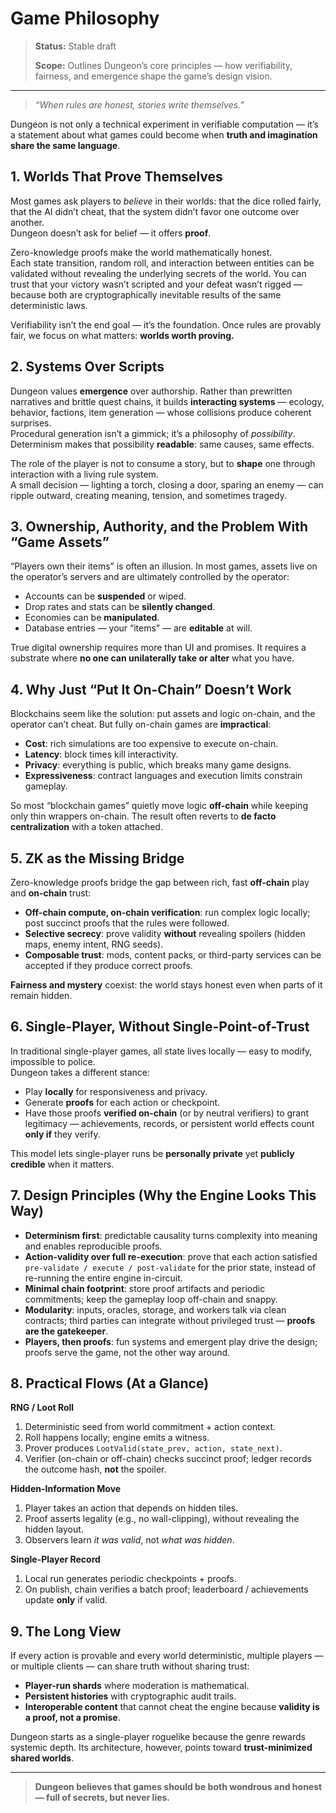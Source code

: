 # Game Philosophy

> **Status:** Stable draft  
>
> **Scope:** Outlines Dungeon’s core principles — how verifiability, fairness, and emergence shape the game’s design vision.

---

> *“When rules are honest, stories write themselves.”*

Dungeon is not only a technical experiment in verifiable computation — it’s a statement about what games could become when **truth and imagination share the same language**.

## 1. Worlds That Prove Themselves

Most games ask players to *believe* in their worlds: that the dice rolled fairly, that the AI didn’t cheat, that the system didn’t favor one outcome over another.  
Dungeon doesn’t ask for belief — it offers **proof**.

Zero-knowledge proofs make the world mathematically honest.  
Each state transition, random roll, and interaction between entities can be validated without revealing the underlying secrets of the world. You can trust that your victory wasn’t scripted and your defeat wasn’t rigged — because both are cryptographically inevitable results of the same deterministic laws.

Verifiability isn’t the end goal — it’s the foundation. Once rules are provably fair, we focus on what matters: **worlds worth proving.**

## 2. Systems Over Scripts

Dungeon values **emergence** over authorship. Rather than prewritten narratives and brittle quest chains, it builds **interacting systems** — ecology, behavior, factions, item generation — whose collisions produce coherent surprises.  
Procedural generation isn’t a gimmick; it’s a philosophy of *possibility*. Determinism makes that possibility **readable**: same causes, same effects.

The role of the player is not to consume a story, but to **shape** one through interaction with a living rule system.  
A small decision — lighting a torch, closing a door, sparing an enemy — can ripple outward, creating meaning, tension, and sometimes tragedy.

## 3. Ownership, Authority, and the Problem With “Game Assets”

“Players own their items” is often an illusion. In most games, assets live on the operator’s servers and are ultimately controlled by the operator:
- Accounts can be **suspended** or wiped.
- Drop rates and stats can be **silently changed**.
- Economies can be **manipulated**.
- Database entries — your “items” — are **editable** at will.

True digital ownership requires more than UI and promises. It requires a substrate where **no one can unilaterally take or alter** what you have.

## 4. Why Just “Put It On-Chain” Doesn’t Work

Blockchains seem like the solution: put assets and logic on-chain, and the operator can’t cheat. But fully on-chain games are **impractical**:
- **Cost**: rich simulations are too expensive to execute on-chain.
- **Latency**: block times kill interactivity.
- **Privacy**: everything is public, which breaks many game designs.
- **Expressiveness**: contract languages and execution limits constrain gameplay.

So most “blockchain games” quietly move logic **off-chain** while keeping only thin wrappers on-chain. The result often reverts to **de facto centralization** with a token attached.

## 5. ZK as the Missing Bridge

Zero-knowledge proofs bridge the gap between rich, fast **off-chain** play and **on-chain** trust:
- **Off-chain compute, on-chain verification**: run complex logic locally; post succinct proofs that the rules were followed.
- **Selective secrecy**: prove validity **without** revealing spoilers (hidden maps, enemy intent, RNG seeds).
- **Composable trust**: mods, content packs, or third-party services can be accepted if they produce correct proofs.

**Fairness and mystery** coexist: the world stays honest even when parts of it remain hidden.

## 6. Single-Player, Without Single-Point-of-Trust

In traditional single-player games, all state lives locally — easy to modify, impossible to police.  
Dungeon takes a different stance:
- Play **locally** for responsiveness and privacy.
- Generate **proofs** for each action or checkpoint.
- Have those proofs **verified on-chain** (or by neutral verifiers) to grant legitimacy — achievements, records, or persistent world effects count **only if** they verify.

This model lets single-player runs be **personally private** yet **publicly credible** when it matters.

## 7. Design Principles (Why the Engine Looks This Way)

- **Determinism first**: predictable causality turns complexity into meaning and enables reproducible proofs.
- **Action-validity over full re-execution**: prove that each action satisfied `pre-validate / execute / post-validate` for the prior state, instead of re-running the entire engine in-circuit.
- **Minimal chain footprint**: store proof artifacts and periodic commitments; keep the gameplay loop off-chain and snappy.
- **Modularity**: inputs, oracles, storage, and workers talk via clean contracts; third parties can integrate without privileged trust — **proofs are the gatekeeper**.
- **Players, then proofs**: fun systems and emergent play drive the design; proofs serve the game, not the other way around.

## 8. Practical Flows (At a Glance)

**RNG / Loot Roll**
1. Deterministic seed from world commitment + action context.
2. Roll happens locally; engine emits a witness.
3. Prover produces `LootValid(state_prev, action, state_next)`.
4. Verifier (on-chain or off-chain) checks succinct proof; ledger records the outcome hash, **not** the spoiler.

**Hidden-Information Move**
1. Player takes an action that depends on hidden tiles.
2. Proof asserts legality (e.g., no wall-clipping), without revealing the hidden layout.
3. Observers learn *it was valid*, not *what was hidden*.

**Single-Player Record**
1. Local run generates periodic checkpoints + proofs.
2. On publish, chain verifies a batch proof; leaderboard / achievements update **only** if valid.

## 9. The Long View

If every action is provable and every world deterministic, multiple players — or multiple clients — can share truth without sharing trust:
- **Player-run shards** where moderation is mathematical.
- **Persistent histories** with cryptographic audit trails.
- **Interoperable content** that cannot cheat the engine because **validity is a proof, not a promise**.

Dungeon starts as a single-player roguelike because the genre rewards systemic depth. Its architecture, however, points toward **trust-minimized shared worlds**.

---

> **Dungeon believes that games should be both wondrous and honest — full of secrets, but never lies.**
